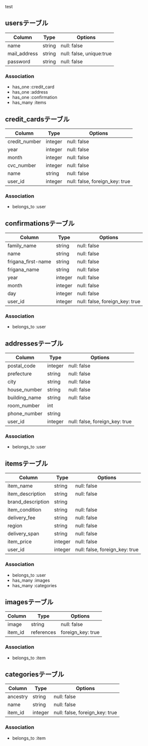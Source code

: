 test

## usersテーブル

|Column|Type|Options|
|------|----|-------|
|name|string|null: false|
|mail_address|string|null: false, unique:true|
|password|string|null: false|

### Association
- has_one :credit_card
- has_one :address
- has_one :confirmation
- has_many :items




## credit_cardsテーブル

|Column|Type|Options|
|------|----|-------|
|credit_number|integer|null: false|
|year|integer|null: false|
|month|integer|null: false|
|cvc_number|integer|null: false|
|name|string|null: false|
|user_id|integer|null: false, foreign_key: true|

### Association
- belongs_to :user




## confirmationsテーブル

|Column|Type|Options|
|------|----|-------|
|family_name|string|null: false|
|name|string|null: false|
|frigana_first-name|string|null: false|
|frigana_name|string|null: false|
|year|integer|null: false|
|month|integer|null: false|
|day|integer|null: false|
|user_id|integer|null: false, foreign_key: true|

### Association
- belongs_to :user




## addressesテーブル

|Column|Type|Options|
|------|----|-------|
|postal_code|integer|null: false|
|prefecture|string|null: false|
|city|string|null: false|
|house_number|string|null: false|
|building_name|string|null: false|
|room_number|int|
|phone_number|string|
|user_id|integer|null: false, foreign_key: true|

### Association
- belongs_to :user




## itemsテーブル

|Column|Type|Options|
|------|----|-------|
|item_name|string|null: false|
|item_description|string|null: false|
|brand_description|string|
|item_condition|string|null: false|
|delivery_fee|string|null: false|
|region|string|null: false|
|delivery_span|string|null: false|
|item_price|integer|null: false|
|user_id|integer|null: false, foreign_key: true|

### Association
- belongs_to :user
- has_many :images
- has_many :categories




## imagesテーブル

|Column|Type|Options|
|------|----|-------|
|image|string|null: false|
|item_id|references|foreign_key: true|

### Association
- belongs_to :item





## categoriesテーブル

|Column|Type|Options|
|------|----|-------|
|ancestry|string|null: false|
|name|string|null: false|
|item_id|integer|null: false, foreign_key: true|

### Association
- belongs_to :item
